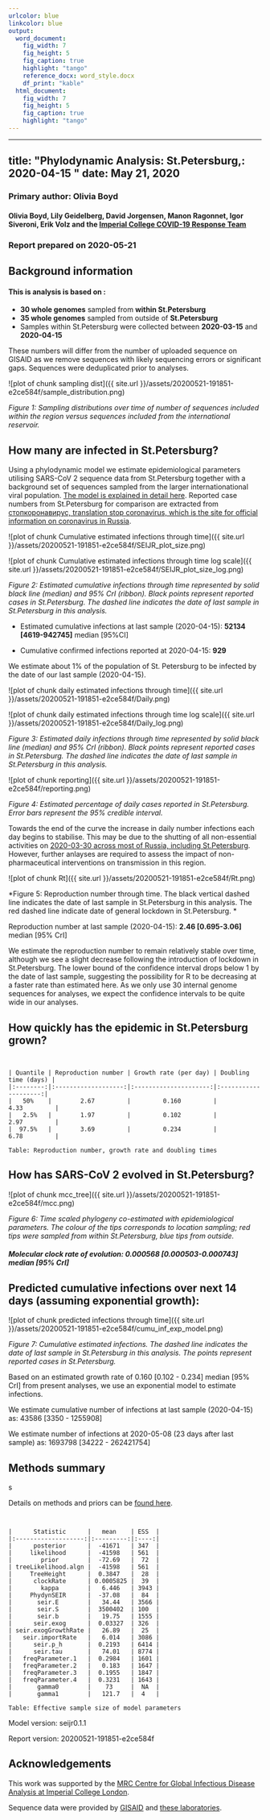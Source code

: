 ```yaml
---
urlcolor: blue
linkcolor: blue
output:
  word_document:
    fig_width: 7
    fig_height: 5
    fig_caption: true
    highlight: "tango"
    reference_docx: word_style.docx
    df_print: "kable"
  html_document:
    fig_width: 7
    fig_height: 5
    fig_caption: true
    highlight: "tango"
---
```









---
title: "Phylodynamic Analysis: St.Petersburg,: 2020-04-15 "
date: May 21, 2020
---





### Primary author: Olivia Boyd

#### Olivia Boyd, Lily Geidelberg, David Jorgensen, Manon Ragonnet, Igor Siveroni, Erik Volz and the [Imperial College COVID-19 Response Team](http://sarscov2phylodynamics.org/about/)

### Report prepared on 2020-05-21





## Background information  




#### This is analysis is based on : 
  
* **30 whole genomes** sampled from **within St.Petersburg**
* **35 whole genomes** sampled from outside of **St.Petersburg**
* Samples within St.Petersburg were collected between **2020-03-15** and **2020-04-15**

These numbers will differ from the number of uploaded sequence on GISAID as we remove sequences with likely sequencing errors or significant gaps. Sequences were deduplicated prior to analyses. 



![plot of chunk sampling dist]({{ site.url }}/assets/20200521-191851-e2ce584f/sample_distribution.png)

*Figure 1: Sampling distributions over time of number of sequences included within the region versus sequences included from the international reservoir.*


## How many are infected in St.Petersburg?

Using a phylodynamic model we estimate epidemiological parameters utilising SARS-CoV 2 sequence data from St.Petersburg together with a background set of sequences sampled from the larger internationational viral population. [The model is explained in detail here](http://whoinfectedwhom.org/seijr0.1.0_methods.pdf). Reported case numbers from St.Petersburg for comparison are extracted from [стопкоронавирус, translation stop coronavirus, which is the site for official information on coronavirus in Russia](https://стопкоронавирус.рф/information/).


![plot of chunk Cumulative estimated infections through time]({{ site.url }}/assets/20200521-191851-e2ce584f/SEIJR_plot_size.png)


![plot of chunk Cumulative estimated infections through time log scale]({{ site.url }}/assets/20200521-191851-e2ce584f/SEIJR_plot_size_log.png)


*Figure 2: Estimated cumulative infections through time represented by solid black line (median) and 95% CrI (ribbon). Black points represent reported cases in St.Petersburg. The dashed line indicates the date of last sample in St.Petersburg in this analysis.*


* Estimated cumulative infections at last sample (2020-04-15): **52134 [4619-942745]** median [95%CI]

* Cumulative confirmed infections reported at 2020-04-15: **929**  

We estimate about 1% of the population of St. Petersburg to be infected by the date of our last sample (2020-04-15). 

<!-- * Cumulative number of active infections at 2020-04-15:   -->



![plot of chunk daily estimated infections through time]({{ site.url }}/assets/20200521-191851-e2ce584f/Daily.png)


![plot of chunk daily estimated infections through time log scale]({{ site.url }}/assets/20200521-191851-e2ce584f/Daily_log.png)


*Figure 3: Estimated daily  infections through time represented by solid black line (median) and 95% CrI (ribbon). Black points represent reported cases in St.Petersburg. The dashed line indicates the date of last sample in St.Petersburg in this analysis.*


![plot of chunk reporting]({{ site.url }}/assets/20200521-191851-e2ce584f/reporting.png)

*Figure 4: Estimated percentage of daily cases reported in St.Petersburg. Error bars represent the 95% credible interval.*

Towards the end of the curve the increase in daily number infections each day begins to stabilise. This may be due to the shutting of all non-essential activities on [2020-03-30 across most of Russia, including St.Petersburg](https://fontanka.ru/2020/03/30/69060805/). However, further anlayses are required to assess the impact of non-pharmaceutical interventions on transmission in this region.

![plot of chunk Rt]({{ site.url }}/assets/20200521-191851-e2ce584f/Rt.png)

*Figure 5: Reproduction number through time. The black vertical dashed line indicates the date of last sample in St.Petersburg in this analysis. The red dashed line indicate date of general lockdown in St.Petersburg. *

Reproduction number at last sample (2020-04-15): **2.46 [0.695-3.06]** median [95% CrI]

We estimate the reproduction number to remain relatively stable over time, although we see a slight decrease following the introduction of lockdown in St.Petersburg. The lower bound of the confidence interval drops below 1 by the date of last sample, suggesting the possibility for R to be decreasing at a faster rate than estimated here. As we only use 30 internal genome sequences for analyses, we expect the confidence intervals to be quite wide in our analyses.  

## How quickly has the epidemic in St.Petersburg grown?




```


| Quantile | Reproduction number | Growth rate (per day) | Doubling time (days) |
|:--------:|:-------------------:|:---------------------:|:--------------------:|
|   50%    |        2.67         |         0.160         |         4.33         |
|   2.5%   |        1.97         |         0.102         |         2.97         |
|  97.5%   |        3.69         |         0.234         |         6.78         |

Table: Reproduction number, growth rate and doubling times
```




## How has SARS-CoV 2 evolved in St.Petersburg?


![plot of chunk mcc_tree]({{ site.url }}/assets/20200521-191851-e2ce584f/mcc.png)

*Figure 6: Time scaled phylogeny co-estimated with epidemiological parameters. The colour of the tips corresponds to location sampling; red tips were sampled from within St.Petersburg, blue tips from outside.*



##### Molecular clock rate of evolution: **0.000568 [0.000503-0.000743]** median [95% CrI]  

<!-- #### (optional) Number of introductions into St.Petersburg (someone needs to write code to compute this) -->




## Predicted cumulative infections over next 14 days (assuming exponential growth):



![plot of chunk predicted infections through time]({{ site.url }}/assets/20200521-191851-e2ce584f/cumu_inf_exp_model.png)

*Figure 7: Cumulative estimated infections. The dashed line indicates the date of last sample in St.Petersburg in this analysis. The points represent reported cases in St.Petersburg.*

Based on an estimated growth rate of 0.160 [0.102 - 0.234] median [95% CrI] from present analyses, we use an exponential model to estimate infections.   

We estimate cumulative number of infections at last sample (2020-04-15) as: 43586 [3350 - 1255908]

We estimate number of infections at 2020-05-08 (23 days after last sample) as:
1693798 [34222 - 262421754]  




## Methods summary

s

Details on methods and priors can be [found here](http://whoinfectedwhom.org/seijr0.1.0_methods.pdf).





```


|      Statistic      |   mean    | ESS  |
|:-------------------:|:---------:|:----:|
|      posterior      |  -41671   | 347  |
|     likelihood      |  -41598   | 561  |
|        prior        |  -72.69   |  72  |
| treeLikelihood.algn |  -41598   | 561  |
|     TreeHeight      |  0.3847   |  28  |
|      clockRate      | 0.0005825 |  39  |
|        kappa        |   6.446   | 3943 |
|     PhydynSEIR      |  -37.08   |  84  |
|       seir.E        |   34.44   | 3566 |
|       seir.S        |  3500402  | 100  |
|       seir.b        |   19.75   | 1555 |
|      seir.exog      |  0.03327  | 326  |
| seir.exogGrowthRate |   26.89   |  25  |
|   seir.importRate   |   6.014   | 3086 |
|      seir.p_h       |  0.2193   | 6414 |
|      seir.tau       |   74.01   | 8774 |
|   freqParameter.1   |  0.2984   | 1601 |
|   freqParameter.2   |   0.183   | 1647 |
|   freqParameter.3   |  0.1955   | 1847 |
|   freqParameter.4   |  0.3231   | 1643 |
|       gamma0        |    73     |  NA  |
|       gamma1        |   121.7   |  4   |

Table: Effective sample size of model parameters
```



Model version: seijr0.1.1

Report version: 20200521-191851-e2ce584f


## Acknowledgements

This work was supported by the [MRC Centre for Global Infectious Disease Analysis at Imperial College London](https://www.imperial.ac.uk/mrc-global-infectious-disease-analysis).

Sequence data were provided by [GISAID](http://www.epicov.org) and [these laboratories](http://whoinfectedwhom.org/gisaid_cov2020_acknowledgement_table.xls).


